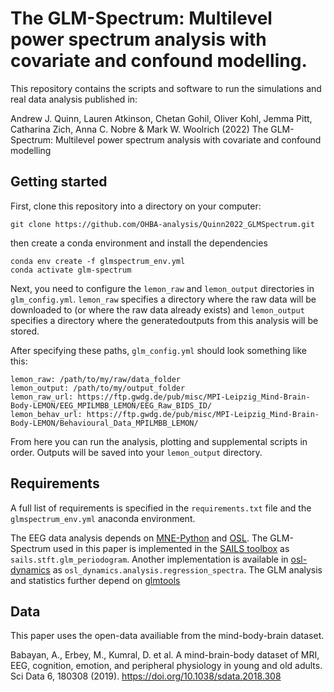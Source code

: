 # The GLM-Spectrum: Multilevel power spectrum analysis with covariate and confound modelling.
This repository contains the scripts and software to run the simulations and real data analysis published in:

Andrew J. Quinn, Lauren Atkinson, Chetan Gohil, Oliver Kohl, Jemma Pitt, Catharina Zich, Anna C. Nobre & Mark W. Woolrich (2022) The GLM-Spectrum: Multilevel power spectrum analysis with covariate and confound modelling

## Getting started

First, clone this repository into a directory on your computer:

```
git clone https://github.com/OHBA-analysis/Quinn2022_GLMSpectrum.git
```

then create a conda environment and install the dependencies

```
conda env create -f glmspectrum_env.yml
conda activate glm-spectrum
```

Next, you need to configure the `lemon_raw` and `lemon_output` directories in `glm_config.yml`. `lemon_raw` specifies a directory where the raw data will be downloaded to (or where the raw data already exists) and `lemon_output` specifies a directory where the generatedoutputs from this analysis will be stored.

After specifying these paths, `glm_config.yml` should look something like this:

```
lemon_raw: /path/to/my/raw/data_folder
lemon_output: /path/to/my/output_folder
lemon_raw_url: https://ftp.gwdg.de/pub/misc/MPI-Leipzig_Mind-Brain-Body-LEMON/EEG_MPILMBB_LEMON/EEG_Raw_BIDS_ID/
lemon_behav_url: https://ftp.gwdg.de/pub/misc/MPI-Leipzig_Mind-Brain-Body-LEMON/Behavioural_Data_MPILMBB_LEMON/
```

From here you can run the analysis, plotting and supplemental scripts in order. Outputs will be saved into your `lemon_output` directory.


## Requirements

A full list of requirements is specified in the `requirements.txt` file and the `glmspectrum_env.yml` anaconda environment.

The EEG data analysis depends on [MNE-Python](https://mne.tools/stable/index.html) and [OSL](https://github.com/OHBA-analysis/osl). The GLM-Spectrum used in this paper is implemented in the [SAILS toolbox](https://joss.theoj.org/papers/10.21105/joss.01982) as `sails.stft.glm_periodogram`. Another implementation is available in [osl-dynamics](https://github.com/OHBA-analysis/osl-dynamics) as `osl_dynamics.analysis.regression_spectra`. The GLM analysis and statistics further depend on [glmtools](https://pypi.org/project/glmtools/)

## Data

This paper uses the open-data availiable from the mind-body-brain dataset.

Babayan, A., Erbey, M., Kumral, D. et al. A mind-brain-body dataset of MRI, EEG, cognition, emotion, and peripheral physiology in young and old adults. Sci Data 6, 180308 (2019). 
https://doi.org/10.1038/sdata.2018.308
